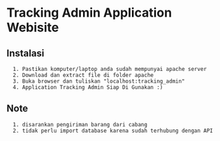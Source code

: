 # Tracking Admin Application Webisite

## Instalasi
```
  1. Pastikan komputer/laptop anda sudah mempunyai apache server
  2. Download dan extract file di folder apache
  3. Buka browser dan tuliskan "localhost:tracking_admin"
  4. Application Tracking Admin Siap Di Gunakan :)
```

## Note
```
  1. disarankan pengiriman barang dari cabang
  2. tidak perlu import database karena sudah terhubung dengan API
```
